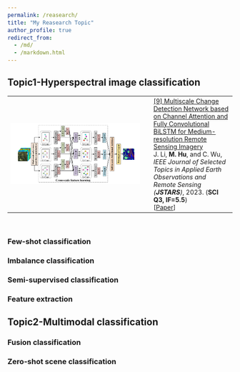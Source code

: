 ```yaml
---
permalink: /reasearch/
title: "My Reasearch Topic"
author_profile: true
redirect_from: 
  - /md/
  - /markdown.html
---
```


## Topic1-Hyperspectral image classification

<table width="100%" class="imgtable">
    <tr>
        <td width="306"> <img src="pic/paper1.png" width="290px"></td>
        <td>
            <a href="https://ieeexplore.ieee.org/stamp/stamp.jsp?tp=&arnumber=10285305">[9] Multiscale Change Detection Network based on Channel Attention and Fully Convolutional BiLSTM for Medium-resolution Remote Sensing Imagery</a>
            <br>J. Li, <b>M. Hu</b>, and C. Wu,
            <br><i>IEEE Journal of Selected Topics in Applied Earth Observations and Remote Sensing (<b>JSTARS</b>)</i>, 2023. (<b>SCI Q3, IF=5.5</b>)
            <br>[<a href="https://ieeexplore.ieee.org/stamp/stamp.jsp?tp=&arnumber=10285305">Paper</a>]
        </td>
    </tr>
</table>
<br />

### Few-shot classification

### Imbalance classification

### Semi-supervised classification


### Feature extraction

## Topic2-Multimodal classification


### Fusion classification

### Zero-shot scene classification
